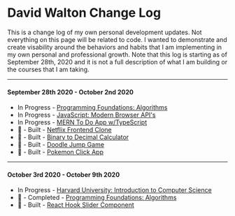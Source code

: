 # David Walton Change Log

This is a change log of my own personal development updates. Not everything on this page will be related to code. I wanted to demonstrate and create visability around the behaviors and habits that I am implementing in my own personal and professional growth. Note that this log is starting as of September 28th, 2020 and it is not a full description of what I am building or the courses that I am taking. 

<hr></hr>
<h4>September 28th 2020 - October 2nd 2020</h4>
<ul>
  <li>In Progress - <a href="https://www.linkedin.com/learning/programming-foundations-algorithms/" rel="nofollow">Programming Foundations: Algorithms</a></li>
  <li>In Progress - <a href="https://www.linkedin.com/learning/javascript-modern-browser-apis/" rel="nofollow">JavaScript: Modern Browser API's</a></li>
  <li>In Progress - <a href="https://github.com/djwalto/mern_to_do_app" rel="nofollow">MERN To Do App w/TypeScript</a></li>
  <li><g-emoji class="g-emoji" alias="tada" fallback-src="https://github.githubassets.com/images/icons/emoji/unicode/1f389.png">🎉</g-emoji> - Built - <a href="https://netflix-clone-e8783.web.app/" rel="nofollow">Netflix Frontend Clone</a></li>
  <li><g-emoji class="g-emoji" alias="tada" fallback-src="https://github.githubassets.com/images/icons/emoji/unicode/1f389.png">🎉</g-emoji> - Built - <a href="https://github.com/djwalto/binary_decimal" rel="nofollow">Binary to Decimal Calculator</a></li>
      <li><g-emoji class="g-emoji" alias="tada" fallback-src="https://github.githubassets.com/images/icons/emoji/unicode/1f389.png">🎉</g-emoji> - Built - <a href="https://github.com/djwalto/doodle_jump" rel="nofollow">Doodle Jump Game</a></li>
           <li><g-emoji class="g-emoji" alias="tada" fallback-src="https://github.githubassets.com/images/icons/emoji/unicode/1f389.png">🎉</g-emoji> - Built - <a href="https://github.com/djwalto/pokemon_app" rel="nofollow">Pokemon Click App</a></li> </ul>
<hr></hr>
<h4>October 3rd 2020 - October 9th 2020</h4>
<ul>
  <li>In Progress - <a href="https://www.edx.org/course/cs50s-introduction-to-computer-science?utm_source=sailthru&utm_medium=email&utm_campaign=triggered_shareit" rel="nofollow">Harvard University: Introduction to Computer Science</a></li>
  <li><g-emoji class="g-emoji" alias="tada" fallback-src="https://github.githubassets.com/images/icons/emoji/unicode/1f389.png">🎉</g-emoji> - Completed - <a href="https://www.linkedin.com/learning/programming-foundations-algorithms/" rel="nofollow">Programming Foundations: Algorithms</a></li>
  <li><g-emoji class="g-emoji" alias="tada" fallback-src="https://github.githubassets.com/images/icons/emoji/unicode/1f389.png">🎉</g-emoji> - Built - <a href="https://github.com/djwalto/react_slider" rel="nofollow">React Hook Slider Component</a></li>


